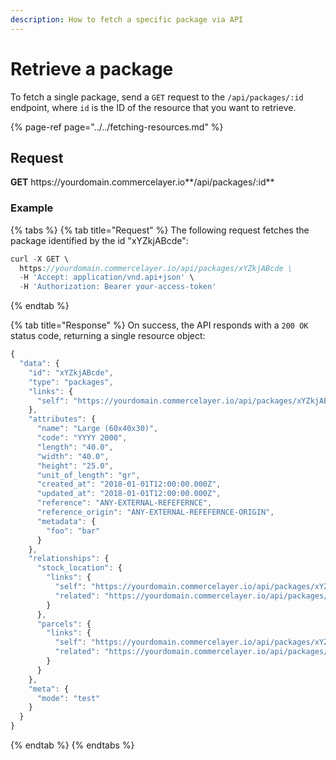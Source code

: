 ```yaml
---
description: How to fetch a specific package via API
---
```


# Retrieve a package

To fetch a single package, send a `GET` request to the `/api/packages/:id` endpoint, where `id` is the ID of the resource that you want to retrieve.

{% page-ref page="../../fetching-resources.md" %}

## Request

**GET** https://<i></i>yourdomain.commercelayer.io**/api/packages/:id**

### **Example**

{% tabs %}
{% tab title="Request" %}
The following request fetches the package identified by the id "xYZkjABcde":

```javascript
curl -X GET \
  https://yourdomain.commercelayer.io/api/packages/xYZkjABcde \
  -H 'Accept: application/vnd.api+json' \
  -H 'Authorization: Bearer your-access-token'
```
{% endtab %}

{% tab title="Response" %}
On success, the API responds with a `200 OK` status code, returning a single resource object:

```javascript
{
  "data": {
    "id": "xYZkjABcde",
    "type": "packages",
    "links": {
      "self": "https://yourdomain.commercelayer.io/api/packages/xYZkjABcde"
    },
    "attributes": {
      "name": "Large (60x40x30)",
      "code": "YYYY 2000",
      "length": "40.0",
      "width": "40.0",
      "height": "25.0",
      "unit_of_length": "gr",
      "created_at": "2018-01-01T12:00:00.000Z",
      "updated_at": "2018-01-01T12:00:00.000Z",
      "reference": "ANY-EXTERNAL-REFEFERNCE",
      "reference_origin": "ANY-EXTERNAL-REFEFERNCE-ORIGIN",
      "metadata": {
        "foo": "bar"
      }
    },
    "relationships": {
      "stock_location": {
        "links": {
          "self": "https://yourdomain.commercelayer.io/api/packages/xYZkjABcde/relationships/stock_location",
          "related": "https://yourdomain.commercelayer.io/api/packages/xYZkjABcde/stock_location"
        }
      },
      "parcels": {
        "links": {
          "self": "https://yourdomain.commercelayer.io/api/packages/xYZkjABcde/relationships/parcels",
          "related": "https://yourdomain.commercelayer.io/api/packages/xYZkjABcde/parcels"
        }
      }
    },
    "meta": {
      "mode": "test"
    }
  }
}
```
{% endtab %}
{% endtabs %}

